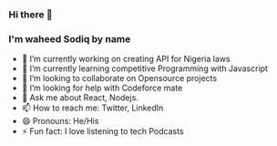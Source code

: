 ### Hi there 👋
### I'm waheed Sodiq by name
- 🔭 I’m currently working on creating API for Nigeria laws
- 🌱 I’m currently learning competitive Programming with Javascript
- 👯 I’m looking to collaborate on Opensource projects
- 🤔 I’m looking for help with Codeforce mate
- 💬 Ask me about React, Nodejs.
- 📫 How to reach me: Twitter, LinkedIn
- 😄 Pronouns: He/His
- ⚡ Fun fact: I love listening to tech Podcasts



<img sr="github-readme-stats.vercel.app/api?username=Sideeq12&&show_icons=true&title_color=ffffff&&icons_color=bb2acf&text_color=daf7dc&bg_color=151515">
